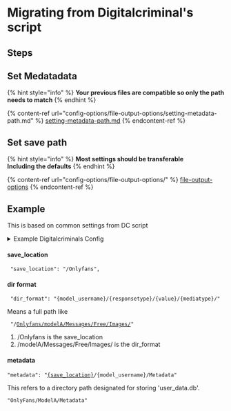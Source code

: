 # Migrating from Digitalcriminal's script

## Steps

## Set Medatadata&#x20;

{% hint style="info" %}
**Your previous files are compatible so only the path needs to match**
{% endhint %}

{% content-ref url="config-options/file-output-options/setting-metadata-path.md" %}
[setting-metadata-path.md](config-options/file-output-options/setting-metadata-path.md)
{% endcontent-ref %}

## Set save path

{% hint style="info" %}
**Most settings should be transferable**\
**Including the defaults**
{% endhint %}

{% content-ref url="config-options/file-output-options/" %}
[file-output-options](config-options/file-output-options/)
{% endcontent-ref %}

##

## Example

This is based on common settings from DC script

<details>

<summary>Example Digitalcriminals Config</summary>



```json
{
    "config": {
        "main_profile": "main_profile",
        "metadata": "{save_location}/{model_username}/Metadata",
        "discord": "",
        "file_options": {
            "save_location": "//home/james/Data/ofscraper",
            "dir_format": "{model_username}/{responsetype}/{value}/{mediatype}/",
            "file_format": "{filename}.{ext}",
            "textlength": 0,
            "space-replacer": " ",
            "date": "MM-DD-YYYY",
            "text_type_default": "letter",
            "truncation_default": true
        },
        "download_options": {
            "file_size_limit": 0,
            "file_size_min": 0,
            "filter": [
                "Images",
                "Audios",
                "Videos"
            ],
            "auto_resume": false,
            "system_free_min": 0,
            "number_retries": 10
        },
        "binary_options": {
            "mp4decrypt": "//home/james/.config/ofscraper/bin/mp4decrypt",
            "ffmpeg": "//home/james/.config/ofscraper/bin/ffmpeg"
        },
        "cdm_options": {
            "private-key": "//home/james/.config/ofscraper/device/private_key.pem",
            "client-id": "//home/james/.config/ofscraper/device/client_id.bin",
            "key-mode-default": "manual",
            "keydb_api": ""
        },
        "performance_options": {
            "download-sems": 10,
            "threads": 10
        },
        "advanced_options": {
            "code-execution": true,
            "dynamic-mode-default": "dc",
            "backend": "aio",
            "downloadbars": false,
            "cache-mode": "sqlite",
            "appendlog": false,
            "custom_values": {"MAXFILE_SEMAPHORE":10,"SHOW_AVATAR":false,
            "import":"exec('import ofscraper.filters.models.selector as selector23')",
            "list":"exec('modelObjs=C)')",
            "model_price":"'fallback' if len(modelObjs)==0 else 'Paid' if modelObjs[0].final_current_price>0 else 'Free'"
        },
            "sanitize_text": false,
            "avatar": true,
            "temp_dir": null
        },
        "responsetype": {
            "timeline": "Posts",
            "message": "Messages",
            "archived": "Archived",
            "paid": "Messages",
            "stories": "Stories",
            "highlights": "Stories",
            "profile": "Profile",
            "pinned": "Posts"
        }
    }
}
```

</details>

#### save\_location

```
 "save_location": "/Onlyfans",
```

#### dir format

```
 "dir_format": "{model_username}/{responsetype}/{value}/{mediatype}/"
```

Means a full path like

<pre class="language-markup"><code class="lang-markup"> "/<a data-footnote-ref href="#user-content-fn-1">Onlyfans/</a><a data-footnote-ref href="#user-content-fn-2">modelA/Messages/Free/Images/</a>"
</code></pre>

1. /Onlyfans is the save\_location
2. /modelA/Messages/Free/Images/ is the dir\_format

#### metadata

<pre><code>"metadata": "<a data-footnote-ref href="#user-content-fn-3">{save_location}</a>/{model_username}/Metadata"
</code></pre>

This refers to a directory path designated for storing 'user\_data.db'.

```
"OnlyFans/ModelA/Metadata"
```

[^1]: save\_location

[^2]: dir\_format



[^3]: Save location from config

